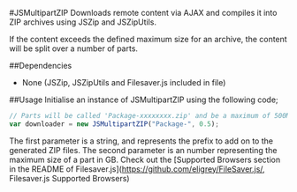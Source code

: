 #JSMultipartZIP
Downloads remote content via AJAX and compiles it into ZIP archives using JSZip and JSZipUtils.

If the content exceeds the defined maximum size for an archive, the content will be split over a number of parts.

##Dependencies
- None (JSZip, JSZipUtils and Filesaver.js included in file)

##Usage
Initialise an instance of JSMultipartZIP using the following code;
```javascript
// Parts will be called 'Package-xxxxxxxx.zip' and be a maximum of 500MB.
var downloader = new JSMultipartZIP("Package-", 0.5);
```
The first parameter is a string, and represents the prefix to add on to the generated ZIP files.
The second parameter is an number representing the maximum size of a part in GB. Check out the [Supported Browsers section in the README of Filesaver.js](https://github.com/eligrey/FileSaver.js/, Filesaver.js Supported Browsers)
